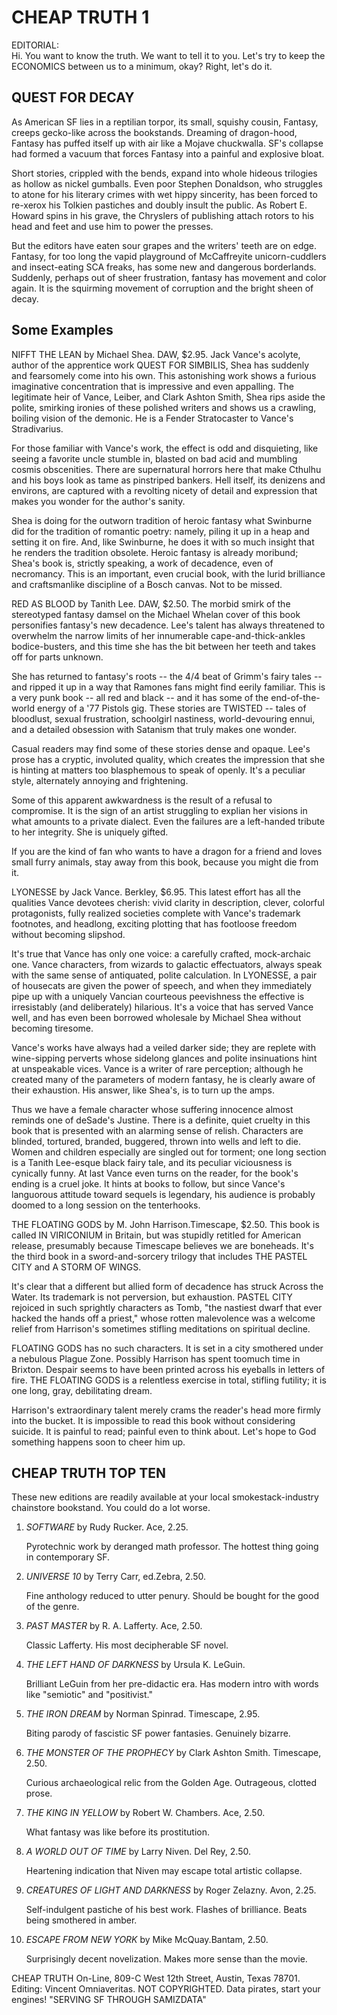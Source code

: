 CHEAP TRUTH 1
=============

EDITORIAL:  
Hi. You want to know the truth. We want to tell it to you. Let's try to keep the ECONOMICS between us to a minimum, okay? Right, let's do it.


QUEST FOR DECAY
---------------

As American SF lies in a reptilian torpor, its small, squishy cousin, Fantasy, creeps gecko-like across the bookstands. Dreaming of dragon-hood, Fantasy has puffed itself up with air like a Mojave chuckwalla. SF's collapse had formed a vacuum that forces Fantasy into a painful and explosive bloat.

Short stories, crippled with the bends, expand into whole hideous trilogies as hollow as nickel gumballs. Even poor Stephen Donaldson, who struggles to atone for his literary crimes with wet hippy sincerity, has been forced to re-xerox his Tolkien pastiches and doubly insult the public. As Robert E. Howard spins in his grave, the Chryslers of publishing attach rotors to his head and feet and use him to power the presses.

But the editors have eaten sour grapes and the writers' teeth are on edge. Fantasy, for too long the vapid playground of McCaffreyite unicorn-cuddlers and insect-eating SCA freaks, has some new and dangerous borderlands. Suddenly, perhaps out of sheer frustration, fantasy has movement and color again. It is the squirming movement of corruption and the bright sheen of decay.


Some Examples
-------------

NIFFT THE LEAN by Michael Shea. DAW, $2.95. Jack Vance's acolyte, author of the apprentice work QUEST FOR SIMBILIS, Shea has suddenly and fearsomely come into his own. This astonishing work shows a furious imaginative concentration that is impressive and even appalling. The legitimate heir of Vance, Leiber, and Clark Ashton Smith, Shea rips aside the polite, smirking ironies of these polished writers and shows us a crawling, boiling vision of the demonic. He is a Fender Stratocaster to Vance's Stradivarius.

For those familiar with Vance's work, the effect is odd and disquieting, like seeing a favorite uncle stumble in, blasted on bad acid and mumbling cosmis obscenities. There are supernatural horrors here that make Cthulhu and his boys look as tame as pinstriped bankers. Hell itself, its denizens and environs, are captured with a revolting nicety of detail and expression that makes you wonder for the author's sanity.

Shea is doing for the outworn tradition of heroic fantasy what Swinburne did for the tradition of romantic poetry: namely, piling it up in a heap and setting it on fire. And, like Swinburne, he does it with so much insight that he renders the tradition obsolete. Heroic fantasy is already moribund; Shea's book is, strictly speaking, a work of decadence, even of necromancy. This is an important, even crucial book, with the lurid brilliance and craftsmanlike discipline of a Bosch canvas. Not to be missed.

RED AS BLOOD by Tanith Lee. DAW, $2.50. The morbid smirk of the stereotyped fantasy damsel on the Michael Whelan cover of this book personifies fantasy's new decadence. Lee's talent has always threatened to overwhelm the narrow limits of her innumerable cape-and-thick-ankles bodice-busters, and this time she has the bit between her teeth and takes off for parts unknown.

She has returned to fantasy's roots -- the 4/4 beat of Grimm's fairy tales -- and ripped it up in a way that Ramones fans might find eerily familiar. This is a very punk book -- all red and black -- and it has some of the end-of-the-world energy of a '77 Pistols gig. These stories are TWISTED -- tales of bloodlust, sexual frustration, schoolgirl nastiness, world-devouring ennui, and a detailed obsession with Satanism that truly makes one wonder.

Casual readers may find some of these stories dense and opaque. Lee's prose has a cryptic, involuted quality, which creates the impression that she is hinting at matters too blasphemous to speak of openly. It's a peculiar style, alternately annoying and frightening.

Some of this apparent awkwardness is the result of a refusal to compromise. It is the sign of an artist struggling to explian her visions in what amounts to a private dialect. Even the failures are a left-handed tribute to her integrity. She is uniquely gifted.

If you are the kind of fan who wants to have a dragon for a friend and loves small furry animals, stay away from this book, because you might die from it.

LYONESSE by Jack Vance. Berkley, $6.95. This latest effort has all the qualities Vance devotees cherish: vivid clarity in description, clever, colorful protagonists, fully realized societies complete with Vance's trademark footnotes, and headlong, exciting plotting that has footloose freedom without becoming slipshod.

It's true that Vance has only one voice: a carefully crafted, mock-archaic one. Vance characters, from wizards to galactic effectuators, always speak with the same sense of antiquated, polite calculation. In LYONESSE, a pair of housecats are given the power of speech, and when they immediately pipe up with a uniquely Vancian courteous peevishness the effective is irresistably (and deliberately) hilarious. It's a voice that has served Vance well, and has even been borrowed wholesale by Michael Shea without becoming tiresome.

Vance's works have always had a veiled darker side; they are replete with wine-sipping perverts whose sidelong glances and polite insinuations hint at unspeakable vices. Vance is a writer of rare perception; although he created many of the parameters of modern fantasy, he is clearly aware of their exhaustion. His answer, like Shea's, is to turn up the amps.

Thus we have a female character whose suffering innocence almost reminds one of deSade's Justine. There is a definite, quiet cruelty in this book that is presented with an alarming sense of relish. Characters are blinded, tortured, branded, buggered, thrown into wells and left to die. Women and children especially are singled out for torment; one long section is a Tanith Lee-esque black fairy tale, and its peculiar viciousness is cynically funny. At last Vance even turns on the reader, for the book's ending is a cruel joke. It hints at books to follow, but since Vance's languorous attitude toward sequels is legendary, his audience is probably doomed to a long session on the tenterhooks.

THE FLOATING GODS by M. John Harrison.Timescape, $2.50. This book is called IN VIRICONIUM in Britain, but was stupidly retitled for American release, presumably because Timescape believes we are boneheads. It's the third book in a sword-and-sorcery trilogy that includes THE PASTEL CITY and A STORM OF WINGS.

It's clear that a different but allied form of decadence has struck Across the Water. Its trademark is not perversion, but exhaustion. PASTEL CITY rejoiced in such sprightly characters as Tomb, "the nastiest dwarf that ever hacked the hands off a priest," whose rotten malevolence was a welcome relief from Harrison's sometimes stifling meditations on spiritual decline.

FLOATING GODS has no such characters. It is set in a city smothered under a nebulous Plague Zone. Possibly Harrison has spent toomuch time in Brixton. Despair seems to have been printed across his eyeballs in letters of fire. THE FLOATING GODS is a relentless exercise in total, stifling futility; it is one long, gray, debilitating dream.

Harrison's extraordinary talent merely crams the reader's head more firmly into the bucket. It is impossible to read this book without considering suicide. It is painful to read; painful even to think about. Let's hope to God something happens soon to cheer him up.


CHEAP TRUTH TOP TEN
-------------------

These new editions are readily available at your local smokestack-industry chainstore bookstand. You could do a lot worse.

1. _SOFTWARE_ by Rudy Rucker. Ace, 2.25.

    Pyrotechnic work by deranged math professor. The hottest thing going in contemporary SF.

2. _UNIVERSE 10_ by Terry Carr, ed.Zebra, 2.50.

    Fine anthology reduced to utter penury. Should be bought for the good of the genre.

3. _PAST MASTER_ by R. A. Lafferty. Ace, 2.50.

    Classic Lafferty. His most decipherable SF novel.

4. _THE LEFT HAND OF DARKNESS_ by Ursula K. LeGuin.

    Brilliant LeGuin from her pre-didactic era. Has modern intro with words like "semiotic" and "positivist."

5. _THE IRON DREAM_ by Norman Spinrad. Timescape, 2.95.

    Biting parody of fascistic SF power fantasies. Genuinely bizarre.

6. _THE MONSTER OF THE PROPHECY_ by Clark Ashton Smith. Timescape, 2.50.

    Curious archaeological relic from the Golden Age. Outrageous, clotted prose.

7. _THE KING IN YELLOW_ by Robert W. Chambers. Ace, 2.50.

    What fantasy was like before its prostitution.

8. _A WORLD OUT OF TIME_ by Larry Niven. Del Rey, 2.50.

    Heartening indication that Niven may escape total artistic collapse.

9. _CREATURES OF LIGHT AND DARKNESS_ by Roger Zelazny. Avon, 2.25.

    Self-indulgent pastiche of his best work. Flashes of brilliance. Beats being smothered in amber.

10. _ESCAPE FROM NEW YORK_ by Mike McQuay.Bantam, 2.50.

    Surprisingly decent novelization. Makes more sense than the movie.


<footer>
CHEAP TRUTH On-Line, 809-C West 12th Street, Austin, Texas 78701. Editing: Vincent Omniaveritas. NOT COPYRIGHTED. Data pirates, start your engines! "SERVING SF THROUGH SAMIZDATA"
</footer>

